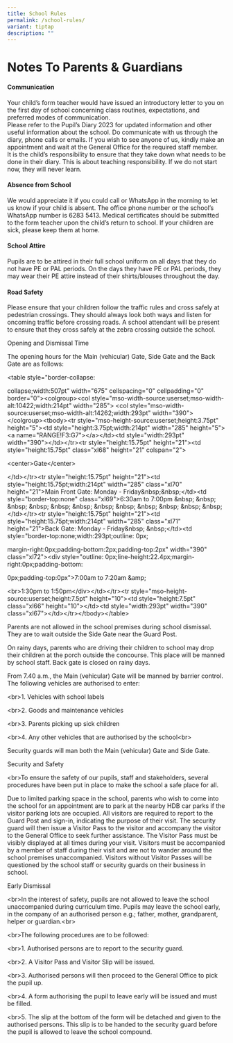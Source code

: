 ```yaml
---
title: School Rules
permalink: /school-rules/
variant: tiptap
description: ""
---
```

<h1><strong>Notes To Parents &amp; Guardians</strong></h1>
<p></p>
<h4><strong>Communication</strong></h4>
<p>Your child’s form teacher would have issued an introductory letter to
you on the first day of school concerning class routines, expectations,
and preferred modes of communication.
<br>Please refer to the Pupil’s Diary 2023 for updated information and other
useful information about the school. Do communicate with us through the
diary, phone calls or emails. If you wish to see anyone of us, kindly make
an appointment and wait at the General Office for the required staff member.
<br>It is the child’s responsibility to ensure that they take down what needs
to be done in their diary. This is about teaching responsibility. If we
do not start now, they will never learn.</p>
<h4><strong>Absence from School</strong></h4>
<p>We would appreciate it if you could call or WhatsApp in the morning to
let us know if your child is absent. The office phone number or the school’s
WhatsApp number is 6283 5413. Medical certificates should be submitted
to the form teacher upon the child’s return to school. If your children
are sick, please keep them at home.</p>
<h4><strong>School Attire</strong></h4>
<p>Pupils are to be attired in their full school uniform on all days that
they do not have PE or PAL periods. On the days they have PE or PAL periods,
they may wear their PE attire instead of their shirts/blouses throughout
the day.</p>
<h4><strong>Road Safety</strong></h4>
<p>Please ensure that your children follow the traffic rules and cross safely
at pedestrian crossings. They should always look both ways and listen for
oncoming traffic before crossing roads. A school attendant will be present
to ensure that they cross safely at the zebra crossing outside the school.</p>
<p>Opening and Dismissal Time</p>
<p>The opening hours for the Main (vehicular) Gate, Side Gate and the Back
Gate are as follows:</p>
<p>&lt;table style="border-collapse:</p>
<p>collapse;width:507pt" width="675" cellspacing="0" cellpadding="0" border="0"&gt;&lt;colgroup&gt;&lt;col
style="mso-width-source:userset;mso-width-alt:10422;width:214pt" width="285"&gt;
&lt;col style="mso-width-source:userset;mso-width-alt:14262;width:293pt"
width="390"&gt;&lt;/colgroup&gt;&lt;tbody&gt;&lt;tr style="mso-height-source:userset;height:3.75pt"
height="5"&gt;&lt;td style="height:3.75pt;width:214pt" width="285" height="5"&gt;&lt;a
name="RANGE!F3:G7"&gt;&lt;/a&gt;&lt;/td&gt;&lt;td style="width:293pt" width="390"&gt;&lt;/td&gt;&lt;/tr&gt;&lt;tr
style="height:15.75pt" height="21"&gt;&lt;td style="height:15.75pt" class="xl68"
height="21" colspan="2"&gt;</p>
<p>&lt;center&gt;Gate&lt;/center&gt;</p>
<p>&lt;/td&gt;&lt;/tr&gt;&lt;tr style="height:15.75pt" height="21"&gt;&lt;td
style="height:15.75pt;width:214pt" width="285" class="xl70" height="21"&gt;Main
Front Gate: Monday - Friday&amp;nbsp;&amp;nbsp;&lt;/td&gt;&lt;td style="border-top:none"
class="xl69"&gt;6:30am to 7:00pm &amp;nbsp; &amp;nbsp; &amp;nbsp; &amp;nbsp;
&amp;nbsp; &amp;nbsp; &amp;nbsp; &amp;nbsp; &amp;nbsp; &amp;nbsp; &amp;nbsp;
&amp;nbsp;&lt;/td&gt;&lt;/tr&gt;&lt;tr style="height:15.75pt" height="21"&gt;&lt;td
style="height:15.75pt;width:214pt" width="285" class="xl71" height="21"&gt;Back
Gate: Monday - Friday&amp;nbsp; &amp;nbsp;&lt;/td&gt;&lt;td style="border-top:none;width:293pt;outline:
0px;</p>
<p>margin-right:0px;padding-bottom:2px;padding-top:2px" width="390" class="xl72"&gt;&lt;div
style="outline: 0px;line-height:22.4px;margin-right:0px;padding-bottom:</p>
<p>0px;padding-top:0px"&gt;7:00am to 7:20am &amp;amp;</p>
<p>&lt;br&gt;1:30pm to 1:50pm&lt;/div&gt;&lt;/td&gt;&lt;/tr&gt;&lt;tr style="mso-height-source:userset;height:7.5pt"
height="10"&gt;&lt;td style="height:7.5pt" class="xl66" height="10"&gt;&lt;/td&gt;&lt;td
style="width:293pt" width="390" class="xl67"&gt;&lt;/td&gt;&lt;/tr&gt;&lt;/tbody&gt;&lt;/table&gt;</p>
<p>Parents are not allowed in the school premises during school dismissal.
They are to wait outside the Side Gate near the Guard Post.</p>
<p>On rainy days, parents who are driving their children to school may drop
their children at the porch outside the concourse. This place will be manned
by school staff. Back gate is closed on rainy days.</p>
<p>From 7.40 a.m., the Main (vehicular) Gate will be manned by barrier control.
The following vehicles are authorised to enter:</p>
<p>&lt;br&gt;1. Vehicles with school labels</p>
<p>&lt;br&gt;2. Goods and maintenance vehicles</p>
<p>&lt;br&gt;3. Parents picking up sick children</p>
<p>&lt;br&gt;4. Any other vehicles that are authorised by the school&lt;br&gt;</p>
<p>Security guards will man both the Main (vehicular) Gate and Side Gate.</p>
<p>Security and Safety</p>
<p>&lt;br&gt;To ensure the safety of our pupils, staff and stakeholders,
several procedures have been put in place to make the school a safe place
for all.</p>
<p>Due to limited parking space in the school, parents who wish to come into
the school for an appointment are to park at the nearby HDB car parks if
the visitor parking lots are occupied. All visitors are required to report
to the Guard Post and sign-in, indicating the purpose of their visit. The
security guard will then issue a Visitor Pass to the visitor and accompany
the visitor to the General Office to seek further assistance. The Visitor
Pass must be visibly displayed at all times during your visit. Visitors
must be accompanied by a member of staff during their visit and are not
to wander around the school premises unaccompanied. Visitors without Visitor
Passes will be questioned by the school staff or security guards on their
business in school.</p>
<p>Early Dismissal</p>
<p>&lt;br&gt;In the interest of safety, pupils are not allowed to leave the
school unaccompanied during curriculum time. Pupils may leave the school
early, in the company of an authorised person e.g.; father, mother, grandparent,
helper or guardian.&lt;br&gt;</p>
<p>&lt;br&gt;The following procedures are to be followed:</p>
<p>&lt;br&gt;1. Authorised persons are to report to the security guard.</p>
<p>&lt;br&gt;2. A Visitor Pass and Visitor Slip will be issued.</p>
<p>&lt;br&gt;3. Authorised persons will then proceed to the General Office
to pick the pupil up.</p>
<p>&lt;br&gt;4. A form authorising the pupil to leave early will be issued
and must be filled.</p>
<p>&lt;br&gt;5. The slip at the bottom of the form will be detached and given
to the authorised persons. This slip is to be handed to the security guard
before the pupil is allowed to leave the school compound.</p>